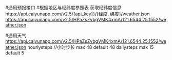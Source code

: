 #通用预报接口
#根据地区与经纬度参照表 获取经纬度信息
https://api.caiyunapp.com/v2.5/{api_key}}/{经度, 纬度}/weather.json
https://api.caiyunapp.com/v2.5/HPaZsZvbgVMK4xmA/121.6544,25.1552/weather.json



#通用天气
https://api.caiyunapp.com/v2.5/HPaZsZvbgVMK4xmA/121.6544,25.1552/weather.json
hourlysteps     //小时步长 max 48 default 48
dailysteps      max 15  default 5